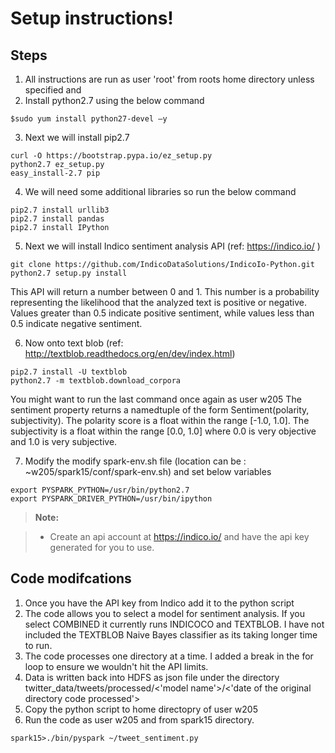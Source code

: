 Setup instructions!
===================

Steps
-------------
 1. All instructions are run as user 'root' from roots home directory unless specified and 
 2. Install python2.7 using the below command 
 ```
 $sudo yum install python27-devel –y
 ```
 
 3. Next we will install pip2.7
 ```
 curl -O https://bootstrap.pypa.io/ez_setup.py
 python2.7 ez_setup.py
 easy_install-2.7 pip
 ```
 4.  We will need some additional libraries so run the below command
 ```
pip2.7 install urllib3
pip2.7 install pandas
pip2.7 install IPython
 ```

 5. Next we will install Indico sentiment analysis API (ref: https://indico.io/ )
 ```
git clone https://github.com/IndicoDataSolutions/IndicoIo-Python.git
python2.7 setup.py install
 ```

 This API will return a number between 0 and 1. This number is a probability representing the likelihood that the analyzed text is positive or negative. Values greater than 0.5 indicate positive sentiment, while values less than 0.5 indicate negative sentiment.

 6.  Now onto text blob  (ref: http://textblob.readthedocs.org/en/dev/index.html)
 ```
pip2.7 install -U textblob
python2.7 -m textblob.download_corpora
 ```

 You might want to run the last command once again as user w205
 The sentiment property returns a namedtuple of the form Sentiment(polarity, subjectivity). The polarity score is a float within the range [-1.0, 1.0]. The subjectivity is a float within the range [0.0, 1.0] where 0.0 is very objective and 1.0 is very subjective.
 
 7.  Modify the modify spark-env.sh file (location can be : 
~w205/spark15/conf/spark-env.sh) and set below variables
 ```
 export PYSPARK_PYTHON=/usr/bin/python2.7
 export PYSPARK_DRIVER_PYTHON=/usr/bin/ipython
 ```

> **Note:**

> - Create an api account at https://indico.io/ and have the api key generated for you to use.


Code modifcations 
-------------------

 1. Once you have the API key from Indico add it to the python script
 2. The code allows you to select a model for sentiment analysis. If you select COMBINED it currently runs INDICOCO and TEXTBLOB. I have not included the TEXTBLOB Naive Bayes classifier as its taking longer time to run. 
 3. The code processes one directory at a time. I added a break in the for loop to ensure we wouldn't hit the API limits.
 4. Data is written back into HDFS as  json file under the directory twitter_data/tweets/processed/<'model name'>/<'date of the original directory code processed'>
 5. Copy the python script to home directopry of user w205
 6. Run the code as user w205 and from spark15 directory.

 ```
 spark15>./bin/pyspark ~/tweet_sentiment.py
 ```
